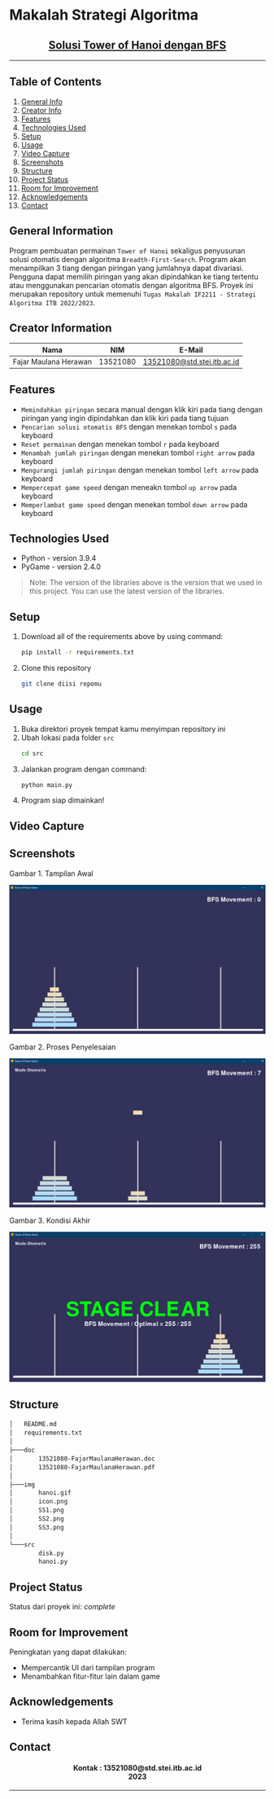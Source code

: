 # Makalah Strategi Algoritma
<h2 align="center">
   <a href="" target="_blank">Solusi Tower of Hanoi dengan BFS</a>
</h2>
<hr>

## Table of Contents
1. [General Info](#general-information)
2. [Creator Info](#creator-information)
3. [Features](#features)
4. [Technologies Used](#technologies-used)
5. [Setup](#setup)
6. [Usage](#usage)
7. [Video Capture](#videocapture)
8. [Screenshots](#screenshots)
9. [Structure](#structure)
10. [Project Status](#project-status)
11. [Room for Improvement](#room-for-improvement)
12. [Acknowledgements](#acknowledgements)
13. [Contact](#contact)

<a name="general-information"></a>

## General Information
Program pembuatan permainan `Tower of Hanoi` sekaligus penyusunan solusi otomatis dengan algoritma `Breadth-First-Search`. Program akan menampilkan 3 tiang dengan piringan yang jumlahnya dapat divariasi. Pengguna dapat memilih piringan yang akan dipindahkan ke tiang tertentu atau menggunakan pencarian otomatis dengan algoritma BFS. Proyek ini merupakan repository untuk memenuhi `Tugas Makalah IF2211 - Strategi Algoritma ITB 2022/2023`.

<a name="creator-information"></a>

## Creator Information

| Nama                        | NIM      | E-Mail                      |
| --------------------------- | -------- | --------------------------- |
| Fajar Maulana Herawan       | 13521080 | 13521080@std.stei.itb.ac.id |

<a name="features"></a>

## Features
- `Memindahkan piringan` secara manual dengan klik kiri pada tiang dengan piringan yang ingin dipindahkan dan klik kiri pada tiang tujuan
- `Pencarian solusi otomatis BFS` dengan menekan tombol `s` pada keyboard
- `Reset permainan` dengan menekan tombol `r` pada keyboard
- `Menambah jumlah piringan` dengan menekan tombol `right arrow` pada keyboard 
- `Mengurangi jumlah piringan` dengan menekan tombol `left arrow` pada keyboard
- `Mempercepat game speed` dengan meneakn tombol `up arrow` pada keyboard
- `Memperlambat game speed` dengan menekan tombol `down arrow` pada keyboard

<a name="technologies-used"></a>

## Technologies Used
- Python - version 3.9.4
- PyGame - version 2.4.0

> Note: The version of the libraries above is the version that we used in this project. You can use the latest version of the libraries.

<a name="setup"></a>

## Setup
1. Download all of the requirements above by using command:
    ```bash
    pip install -r requirements.txt
    ```
2. Clone this repository
    ```bash
    git clone diisi repomu
    ```

<a name="usage"></a>

## Usage
1. Buka direktori proyek tempat kamu menyimpan repository ini
2. Ubah lokasi pada folder `src`
    ```bash
    cd src
    ```
3. Jalankan program dengan command: 
    ```bash
    python main.py
    ```
4. Program siap dimainkan!

<a name="videocapture"></a>

## Video Capture
<nl>

<!-- ![Tower of Hanoi Gif](https://github.com/rifqifarhansyah/FoodFill-SimplePaint/blob/main/img/FoodFill.gif?raw=true)  iki diganti ambek link gif e sek wis mbok upload nang repo-->

<a name="screenshots"></a>

## Screenshots
<p>
  <p>Gambar 1. Tampilan Awal</p>
  <img src="/img/SS1.png/">
  <nl>
  <p>Gambar 2. Proses Penyelesaian</p>
  <img src="/img/SS2.png/">
  <nl>
  <p>Gambar 3. Kondisi Akhir</p>
  <img src="/img/SS3.png/">
  <nl>
</p>

<a name="structure"></a>

## Structure
```bash
│   README.md
│   requirements.txt
│
├───doc
│       13521080-FajarMaulanaHerawan.doc
│       13521080-FajarMaulanaHerawan.pdf
│
├───img
│       hanoi.gif
│       icon.png
│       SS1.png
│       SS2.png
│       SS3.png
│
└───src
        disk.py
        hanoi.py
```

<a name="project-status">

## Project Status
Status dari proyek ini: _complete_

<a name="room-for-improvement">

## Room for Improvement
Peningkatan yang dapat dilakukan:
- Mempercantik UI dari tampilan program
- Menambahkan fitur-fitur lain dalam game

<a name="acknowledgements">

## Acknowledgements
- Terima kasih kepada Allah SWT

<a name="contact"></a>

## Contact
<h4 align="center">
  Kontak : 13521080@std.stei.itb.ac.id<br/>
  2023
</h4>
<hr>
